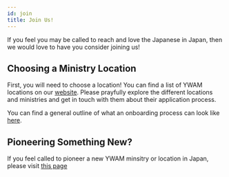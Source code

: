 ```yaml
---
id: join
title: Join Us!
---
```


If you feel you may be called to reach and love the Japanese in Japan, then we would love to have you consider joining us!

## Choosing a Ministry Location

First, you will need to choose a location! You can find a list of YWAM locations on our [website](https://www.ywamjapan.org/). Please prayfully explore the different locations and ministries and get in touch with them about their application process.

You can find a general outline of what an onboarding process can look like [here](onboarding.md).

## Pioneering Something New?

If you feel called to pioneer a new YWAM minsitry or location in Japan, please visit [this page](..operations/pioneering.md)
